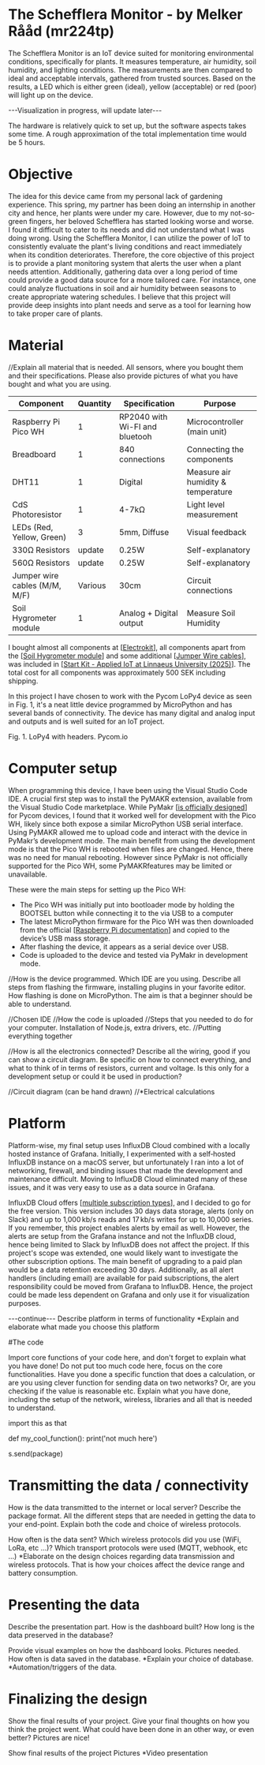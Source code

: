 # The Schefflera Monitor - by Melker Rååd (mr224tp)

The Schefflera Monitor is an IoT device suited for monitoring environmental conditions, specifically for plants. It measures temperature, air humidity, soil humidity, and lighting conditions. 
The measurements are then compared to ideal and acceptable intervals, gathered from trusted sources. Based on the results, a LED which is either green (ideal), yellow (acceptable)
or red (poor) will light up on the device. 

---Visualization in progress, will update later---

The hardware is relatively quick to set up, but the software aspects takes some time. A rough approximation of the total implementation time
would be 5 hours. 

# Objective

The idea for this device came from my personal lack of gardening experience. This spring, my partner has been doing an internship in another city and hence, her plants were under my care. 
However, due to my not-so-green fingers, her beloved Schefflera has started looking worse and worse. I found it difficult to cater to its needs and did not understand what I was doing wrong.
Using the Schefflera Monitor, I can utilize the power of IoT to consistently evaluate the plant's living conditions and react immediately when its condition deteriorates. Therefore, the core
objective of this project is to provide a plant monitoring system that alerts the user when a plant needs attention. Additionally, gathering data over a long period of time could provide
a good data source for a more tailored care. For instance, one could analyze fluctuations in soil and air humidity between seasons to create appropriate watering schedules. I believe that
this project will provide deep insights into plant needs and serve as a tool for learning how to take proper care of plants.

# Material

//Explain all material that is needed. All sensors, where you bought them and their specifications. Please also provide pictures of what you have bought and what you are using.

| Component                     | Quantity | Specification                | Purpose                          |
|-------------------------------|----------|-------------------------------|----------------------------------|
| Raspberry Pi Pico WH          | 1        | RP2040 with Wi-FI and bluetooh| Microcontroller (main unit)     |
| Breadboard                    | 1        | 840 connections               | Connecting the components       |
| DHT11                         | 1        | Digital                       | Measure air humidity & temperature|
| CdS Photoresistor             | 1        | 4-7kΩ                         | Light level measurement         |
| LEDs (Red, Yellow, Green)     | 3        | 5mm, Diffuse                  | Visual feedback                 |
| 330Ω Resistors                | update   | 0.25W                         | Self-explanatory                |
| 560Ω Resistors                | update   | 0.25W                         | Self-explanatory                |
| Jumper wire cables (M/M, M/F) | Various  | 30cm                          | Circuit connections             |
| Soil Hygrometer module        | 1        | Analog + Digital output       | Measure Soil Humidity           |

I bought almost all components at [[Electrokit](https://www.electrokit.com)], all components apart from the [[Soil Hygrometer module](https://www.electrokit.com/en/jordfuktighetssensor)] and some additional [[Jumper Wire cables](https://www.amazon.se/-/en/ELEGOO-Multi-Color-Compatible-Arduino-Project/dp/B01EV70C78/ref=nav_signin?crid=1CNW654HMSUTJ&dib=eyJ2IjoiMSJ9.qTh1eH3WaOJLu45veLDAh-tkjZzYN05VXFVpEXCXp16hFg5JuWqPiWjB10J4-3bMfS44tfF6HIrWAxFPzW1KpcJIWY7siJ_pu-msBOjhW6wa08EVC0QZkcUrQEE0nnKiX9L1VHWO_d12fqbKjeYijj1x5ET4l-U-elego3Kp_QpTWUtJ2XCKjiW3zvX43lrwVB4SHA_an1ur-EyVWP-kyVZ0_cY1o32xkr43EjEnFx0IhdJBBeUGuc3yRxoVBbDepdLYaHhoCTBVrNSUAYmOs0d5a3VXLaTLVfTDDhfy2QE.gTIavKrJeXsNked39s42T2UjbokwTfyEFaY-XSeXow0&dib_tag=se&keywords=kopplingskabel&qid=1751035957&refinements=p_98%3A20692919031&rnid=20692918031&rps=1&sprefix=kopplingskabel%2Caps%2C98&sr=8-1&th=1)], was included in [[Start Kit - Applied IoT at Linnaeus University (2025)](https://www.electrokit.com/lnu-starter)]. The total cost for all components was approximately 500 SEK including shipping.

In this project I have chosen to work with the Pycom LoPy4 device as seen in Fig. 1, it's a neat little device programmed by MicroPython and has several bands of connectivity. The device has many digital and analog input and outputs and is well suited for an IoT project.

Fig. 1. LoPy4 with headers. Pycom.io

# Computer setup

When programming this device, I have been using the Visual Studio Code IDE. A crucial first step was to install the PyMAKR extension, available from the Visual Studio Code marketplace. While PyMakr [[is officially designed](https://github.com/pycom/Pymakr)] for Pycom devices, I found that it worked well for development with the Pico WH, likely since both expose a similar MicroPython USB serial interface. Using PyMAKR allowed me to upload code and interact with the device in PyMakr’s development mode. The main benefit from using the development mode is that the Pico WH is rebooted when files are changed. Hence, there was no need for manual rebooting. However since PyMakr is not officially supported for the Pico WH, some PyMAKRfeatures may be limited or unavailable.

These were the main steps for setting up the Pico WH:
- The Pico WH was initially put into bootloader mode by holding the BOOTSEL button while connecting it to the via USB to a computer
- The latest MicroPython firmware for the Pico WH was then downloaded from the official [[Raspberry Pi documentation](https://www.raspberrypi.com/documentation/microcontrollers/micropython.html)] and copied to the device’s USB mass storage.
- After flashing the device, it appears as a serial device over USB.
- Code is uploaded to the device and tested via PyMakr in development mode.

//How is the device programmed. Which IDE are you using. Describe all steps from flashing the firmware, installing plugins in your favorite editor. How flashing is done on MicroPython. The aim is that a beginner should be able to understand.

//Chosen IDE
//How the code is uploaded
//Steps that you needed to do for your computer. Installation of Node.js, extra drivers, etc.
//Putting everything together

//How is all the electronics connected? Describe all the wiring, good if you can show a circuit diagram. Be specific on how to connect everything, and what to think of in terms of resistors, current and voltage. Is this only for a development setup or could it be used in production?

//Circuit diagram (can be hand drawn)
//*Electrical calculations



# Platform

Platform-wise, my final setup uses InfluxDB Cloud combined with a locally hosted instance of Grafana. Initially, I experimented with a self‑hosted InfluxDB instance on a macOS server, but unfortunately I ran into a lot of networking, firewall, and binding issues that made the development and maintenance difficult. Moving to InfluxDB Cloud eliminated many of these issues, and it was very easy to use as a data source in Grafana. 

InfluxDB Cloud offers [[multiple subscription types](https://www.influxdata.com/influxdb-pricing/?_gl=1*15yxm1o*_gcl_au*MTAzOTcxMzUwNy4xNzUxNjU3MTMz*_ga*MTE2MTYyMDY0OS4xNzUxNjU3MTMz*_ga_CNWQ54SDD8*czE3NTE4NDY4NTEkbzUkZzEkdDE3NTE4NDY4NjkkajQyJGwwJGg0OTExMzExMA..)], and I decided to go for the free version. This version includes 30 days data storage, alerts (only on Slack) and up to 1,000 kb/s reads and 17 kb/s writes for up to 10,000 series. If you remember, this project enables alerts by email as well. However, the alerts are setup from the Grafana instance and not the InfluxDB cloud, hence being limited to Slack by InfluxDB does not affect the project. If this project's scope was extended, one would likely want to investigate the other subscription options. The main benefit of upgrading to a paid plan would be a data retention exceeding 30 days. Additionally, as all alert handlers (including email) are available for paid subscriptions, the alert responsibility could be moved from Grafana to InfluxDB. Hence, the project could be made less dependent on Grafana and only use it for visualization purposes. 




---continue---
Describe platform in terms of functionality
*Explain and elaborate what made you choose this platform

#The code

Import core functions of your code here, and don't forget to explain what you have done! Do not put too much code here, focus on the core functionalities. Have you done a specific function that does a calculation, or are you using clever function for sending data on two networks? Or, are you checking if the value is reasonable etc. Explain what you have done, including the setup of the network, wireless, libraries and all that is needed to understand.

import this as that

def my_cool_function():
    print('not much here')

s.send(package)

# Transmitting the data / connectivity

How is the data transmitted to the internet or local server? Describe the package format. All the different steps that are needed in getting the data to your end-point. Explain both the code and choice of wireless protocols.

How often is the data sent?
Which wireless protocols did you use (WiFi, LoRa, etc …)?
Which transport protocols were used (MQTT, webhook, etc …)
*Elaborate on the design choices regarding data transmission and wireless protocols. That is how your choices affect the device range and battery consumption.

# Presenting the data

Describe the presentation part. How is the dashboard built? How long is the data preserved in the database?

Provide visual examples on how the dashboard looks. Pictures needed.
How often is data saved in the database.
*Explain your choice of database.
*Automation/triggers of the data.

# Finalizing the design

Show the final results of your project. Give your final thoughts on how you think the project went. What could have been done in an other way, or even better? Pictures are nice!

Show final results of the project
Pictures
*Video presentation
